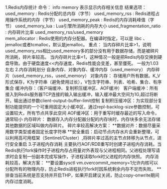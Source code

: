 1.Redis内存统计
    命令：
        info memory 表示显示内存相关信息
    结果选项： 
        used_memory : Redis分配的总内存（字节）
        used_memory_rss : Redis进程占用操作系统的内存（字节）
        used_memory_peak : Redis的内存消耗峰值（字节）
        used_memory_lua : Lua引擎所消耗的内存大小
        used_fragmentation_ratio : 内存碎片比率  used_memory_rss/used_memory  
        mem_allocator : Redis使用的内存分配器。在编译时指定，可以是 libc 、jemalloc或者tcmalloc，默认是jemalloc。
    重点：
        当内存碎片比率>1，说明used_memory_rss相比used_memory多的部分没有用于数据存储，而是被碎片所消耗，碎片率较高。
        当内存碎片比率<1，这种情况一般是把Redis内存交换到硬盘导致。由于硬盘速度<<内存速度，Redis性能会变差，甚至僵死。
        一般为1.03左右
2.内存消耗划分
    自身内存、对象内存、缓冲内存（used_memory）
    内存碎片（used_memory_rss，used_memory）
    对象内存：
        存储用户所有数据。K_V形式保存，K为字符串（避免使用过长），V包含字符串、列表、哈希、集合、有序集合
    缓冲内存：（客户端缓冲、复制积压缓冲区、AOF缓冲）
        客户端缓冲：所有接入到Redis服务器TCP连接的输入输出缓冲，输入缓冲最大空间为1G,超过将断开。输出通过参数client-output-buffer-limit控制
        复制积压缓冲区：为实现部分复制功能提供的一个可重用固定大小缓冲区，通过repl-backlog-size参数控制，可设置较大，所有节点共享此空间
        AOF缓冲区：用于重写时缓存最近的写入命令，通常较小
    内存碎片：
        数据存入内存分配器分配的内存块时，内存块多余无法存储其他数据的区域叫做内存碎片。
        碎片率较高解决方案：
            **数据对齐：数据尽量采用数字类型或者固定长度字符串
            **安全重启：启动节点内存水片会重新整理，可以利用高可用框架（Sentinel/Cluster）,将碎片率过高的主节点转移为从节点，进行安全重启
3.子进程内存消耗
    主要执行AOF/RDB重写时创建子进程内存消耗。当Redis执行fork操作时子进程内存占用量对外表现与父进程相同。父进程处理写请求时会复制一份副本完成写操作，子进程读取fork时父进程的内存快照。
    内存消耗较高，解决方案：
        **要设置sysctl vm.overcommit_memory=1允许内核可以分配所有的物理内存，防止Redis进程执行fork时因系统剩余内存不足而失败。
        **排查当前系统是否支持并开启THP，如果开启建议关闭，防止copy-onwrite期间内存过度消耗。
